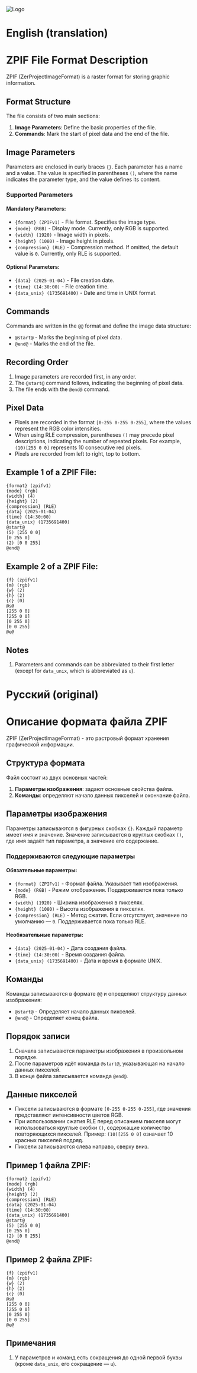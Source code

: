 ![Logo](images/ZPIF.png "Logo ZPIF")

# English (translation)

# ZPIF File Format Description

ZPIF (ZerProjectImageFormat) is a raster format for storing graphic information.

## Format Structure

The file consists of two main sections:

1. **Image Parameters**: Define the basic properties of the file.
2. **Commands**: Mark the start of pixel data and the end of the file.

## Image Parameters

Parameters are enclosed in curly braces `{}`. Each parameter has a name and a value. The value is specified in parentheses `()`, where the name indicates the parameter type, and the value defines its content.

### Supported Parameters

#### Mandatory Parameters:

- `{format} (ZPIFv1)` - File format. Specifies the image type.
- `{mode} (RGB)` - Display mode. Currently, only RGB is supported.
- `{width} (1920)` - Image width in pixels.
- `{height} (1080)` - Image height in pixels.
- `{compression} (RLE)` - Compression method. If omitted, the default value is `0`. Currently, only RLE is supported.

#### Optional Parameters:

- `{data} (2025-01-04)` - File creation date.
- `{time} (14:30:00)` - File creation time.
- `{data_unix} (1735691400)` - Date and time in UNIX format.

## Commands

Commands are written in the `@@` format and define the image data structure:

- `@start@` - Marks the beginning of pixel data.
- `@end@` - Marks the end of the file.

## Recording Order

1. Image parameters are recorded first, in any order.
2. The `@start@` command follows, indicating the beginning of pixel data.
3. The file ends with the `@end@` command.

## Pixel Data

- Pixels are recorded in the format `[0-255 0-255 0-255]`, where the values represent the RGB color intensities.
- When using RLE compression, parentheses `()` may precede pixel descriptions, indicating the number of repeated pixels. For example, `(10)[255 0 0]` represents 10 consecutive red pixels.
- Pixels are recorded from left to right, top to bottom.

## Example 1 of a ZPIF File:

```zpif
{format} (zpifv1)
{mode} (rgb)
{width} (4)
{height} (2)
{compression} (RLE)
{data} (2025-01-04)
{time} (14:30:00)
{data_unix} (1735691400)
@start@
(5) [255 0 0]
[0 255 0]
(2) [0 0 255]
@end@
```

## Example 2 of a ZPIF File:

```zpif
{f} (zpifv1)
{m} (rgb)
{w} (2)
{h} (2)
{c} (0)
@s@
[255 0 0]
[255 0 0]
[0 255 0]
[0 0 255]
@e@
```

## Notes

1. Parameters and commands can be abbreviated to their first letter (except for `data_unix`, which is abbreviated as `u`).

# Русский (original)

# Описание формата файла ZPIF

ZPIF (ZerProjectImageFormat) - это растровый формат хранения графической информации.

## Структура формата

Файл состоит из двух основных частей:

1. **Параметры изображения**: задают основные свойства файла.
2. **Команды**: определяют начало данных пикселей и окончание файла.

## Параметры изображения

Параметры записываются в фигурных скобках `{}`. Каждый параметр имеет имя и значение. Значение записывается в круглых скобках `()`, где имя задаёт тип параметра, а значение его содержание. 

### Поддерживаются следующие параметры

#### Обязательные параметры:

- `{format} (ZPIFv1)` - Формат файла. Указывает тип изображения.
- `{mode} (RGB)` - Режим отображения. Поддерживается пока только RGB.
- `{width} (1920)` - Ширина изображения в пикселях.
- `{height} (1080)` - Высота изображения в пикселях.
- `{compression} (RLE)` - Метод сжатия. Если отсутствует, значение по умолчанию — `0`. Поддерживается пока только RLE.

#### Необязательные параметры:

- `{data} (2025-01-04)` - Дата создания файла.
- `{time} (14:30:00)` - Время создания файла.
- `{data_unix} (1735691400)` - Дата и время в формате UNIX.

## Команды

Команды записываются в формате `@@` и определяют структуру данных изображения:

- `@start@` - Определяет начало данных пикселей.
- `@end@` - Определяет конец файла.

## Порядок записи

1. Сначала записываются параметры изображения в произвольном порядке.
2. После параметров идёт команда `@start@`, указывающая на начало данных пикселей.
3. В конце файла записывается команда `@end@`.

## Данные пикселей

- Пиксели записываются в формате `[0-255 0-255 0-255]`, где значения представляют интенсивности цветов RGB.
- При использовании сжатия RLE перед описанием пикселя могут использоваться круглые скобки `()`, содержащие количество повторяющихся пикселей. Пример: `(10)[255 0 0]` означает 10 красных пикселей подряд.
- Пиксели записываются слева направо, сверху вниз.

## Пример 1 файла ZPIF:

```zpif
{format} (zpifv1)
{mode} (rgb)
{width} (4)
{height} (2)
{compression} (RLE)
{data} (2025-01-04)
{time} (14:30:00)
{data_unix} (1735691400)
@start@
(5) [255 0 0]
[0 255 0]
(2) [0 0 255]
@end@
```

## Пример 2 файла ZPIF:

```zpif
{f} (zpifv1)
{m} (rgb)
{w} (2)
{h} (2)
{c} (0)
@s@
[255 0 0]
[255 0 0]
[0 255 0]
[0 0 255]
@e@
```

## Примечания

1. У параметров и команд есть сокращения до одной первой буквы (кроме `data_unix`, его сокращение — `u`).
